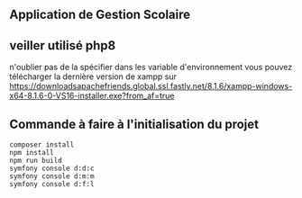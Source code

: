 ## Application de Gestion Scolaire 
## veiller utilisé php8
n'oublier pas de la spécifier dans les variable d'environnement 
vous pouvez télécharger la dernière version de xampp sur 
https://downloadsapachefriends.global.ssl.fastly.net/8.1.6/xampp-windows-x64-8.1.6-0-VS16-installer.exe?from_af=true

## Commande à faire à l'initialisation du projet
```
composer install
npm install
npm run build
symfony console d:d:c
symfony console d:m:m
symfony console d:f:l
``` 
